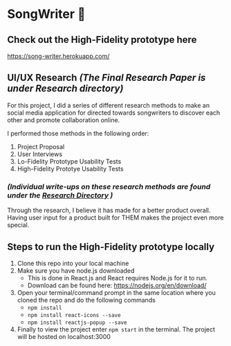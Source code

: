# SongWriter :musical_note:
## Check out the High-Fidelity prototype here
https://song-writer.herokuapp.com/

## UI/UX Research *(The Final Research Paper is under Research directory)*
For this project, I did a series of different research methods to make an social media application for directed towards songwriters to discover each other and promote collaboration online.

I performed those methods in the following order: 
1. Project Proposal
2. User Interviews
3. Lo-Fidelity Prototype Usability Tests
4. High-Fidelity Prototye Usability Tests

### *(Individual write-ups on these research methods are found under the [Research Directory](/Research) )*

Through the research, I believe it has made for a better product overall. Having user input for a product built for THEM makes the project even more special.

## Steps to run the High-Fidelity prototype locally
1. Clone this repo into your local machine
2. Make sure you have node.js downloaded
   - This is done in React.js and React requires Node.js for it to run.
   - Download can be found here: https://nodejs.org/en/download/
3. Open your terminal/command prompt in the same location where you cloned the repo and do the following commands
   - `npm install`
   - `npm install react-icons --save`
   - `npm install reactjs-popup --save`
4. Finally to view the project enter `npm start` in the terminal. The project will be hosted on localhost:3000
